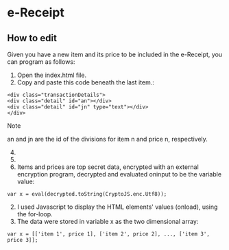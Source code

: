# e-Receipt
## How to edit
Given you have a new item and its price to be included in the e-Receipt, you can program as follows:
1. Open the index.html file.
2. Copy and paste this code beneath the last item.:
```
<div class="transactionDetails">
<div class="detail" id="an"></div>
<div class="detail" id="jn" type="text"></div>
</div>
```
> [!Note]
> an and jn are the id of the divisions for item n and price n, respectively.

4.
5.
6. Items and prices are top secret data, encrypted with an external encryption program, decrypted and evaluated oninput to be the variable value:
```
var x = eval(decrypted.toString(CryptoJS.enc.Utf8));
```
2. I used Javascript to display the HTML elements' values (onload), using the for-loop.
3. The data were stored in variable x as the two dimensional array:
```
var x = [['item 1', price 1], ['item 2', price 2], ..., ['item 3', price 3]];
```
   
